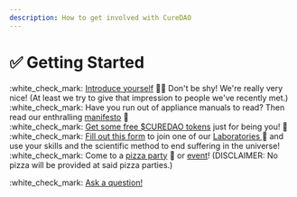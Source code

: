 ```yaml
---
description: How to get involved with CureDAO
---
```


# ✅ Getting Started

:white\_check\_mark: [Introduce yourself](https://discord.gg/n6Xcn2f7Y3) 🙋‍♂️ Don't be shy!  We're really very nice! (At least we try to give that impression to people we've recently met.)\
:white\_check\_mark: Have you run out of appliance manuals to read?  Then read our enthralling [manifesto](https://docs.curedao.org) 📜\
:white\_check\_mark: [Get some free $CUREDAO tokens](../../../get-tokens.md) just for being you! 🎁\
:white\_check\_mark: [Fill out this form](https://notionforms.io/forms/join-curedao) to join one of our [Laboratories ](../../../../constitution/5-organization.md#initial-laboratories)🧪 and use your skills and the scientific method to end suffering in the universe!\
:white\_check\_mark: Come to a [pizza party](https://calendar.google.com/calendar/u/0?cid=aGVsbG9AY3VyZWRhby5vcmc) 🍕 or [event](https://calendar.google.com/calendar/u/0?cid=aGVsbG9AY3VyZWRhby5vcmc)! (DISCLAIMER: No pizza will be provided at said pizza parties.)

:white\_check\_mark: [Ask a question!](https://discord.gg/9yyYFBqs5H)

